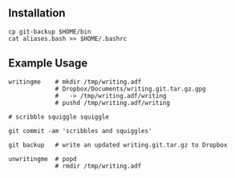 ## Installation

    cp git-backup $HOME/bin
    cat aliases.bash >> $HOME/.bashrc

## Example Usage

    writingme    # mkdir /tmp/writing.adf
                 # Dropbox/Documents/writing.git.tar.gz.gpg
                 #   -> /tmp/writing.adf/writing
                 # pushd /tmp/writing.adf/writing
    
    # scribble squiggle squiggle
    
    git commit -am 'scribbles and squiggles'
    
    git backup   # write an updated writing.git.tar.gz to Dropbox
    
    unwritingme  # popd
                 # rmdir /tmp/writing.adf
